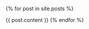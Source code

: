 {% for post in site.posts %}
<!--# [{{ post.title }}]({{ post.url }})-->
{{ post.content }}
{% endfor %}

